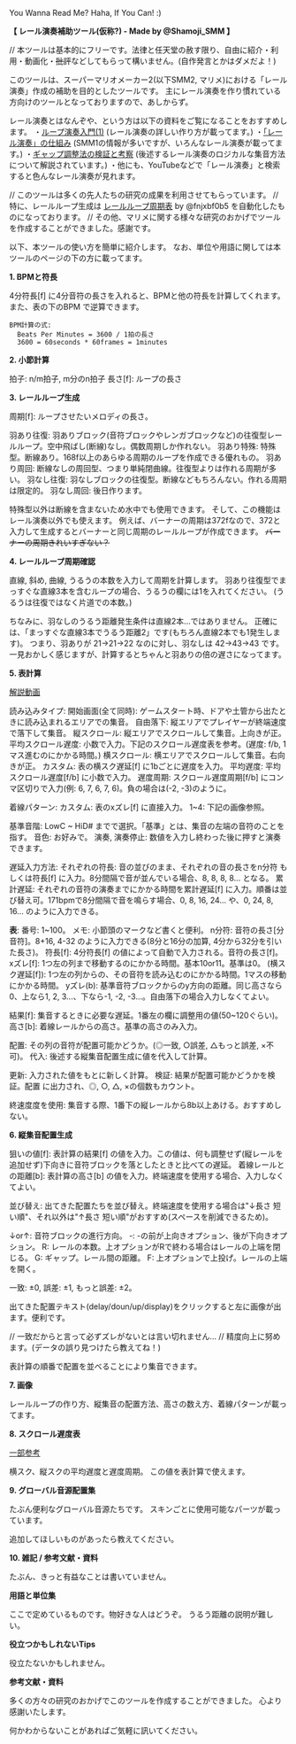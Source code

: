 You Wanna Read Me? Haha, If You Can! :)

**【 レール演奏補助ツール(仮称?) - Made by @Shamoji_SMM 】**

// 本ツールは基本的にフリーです。法律と任天堂の赦す限り、自由に紹介・利用・動画化・~~批評~~などしてもらって構いません。(自作発言とかはダメだよ！)

このツールは、スーパーマリオメーカー2(以下SMM2, マリメ)における「レール演奏」作成の補助を目的としたツールです。
主にレール演奏を作り慣れている方向けのツールとなっておりますので、あしからず。

レール演奏とはなんぞや、という方は以下の資料をご覧になることをおすすめします。
・[ループ演奏入門(1)](https://www.youtube.com/watch?v=IE5-31xXOFE) (レール演奏の詳しい作り方が載ってます。)
・[「レール演奏」の仕組み](https://www.youtube.com/watch?v=KGK65KVXegw&list=PLMuQzt5dSbFVWo_9oRgFnCzC1zqaGAwdr&index=1) (SMM1の情報が多いですが、いろんなレール演奏が載ってます。)
・[ギャップ調整法の検証と考察](https://www.youtube.com/watch?v=r1Lp6UY5NIc) (後述するレール演奏のロジカルな集音方法について解説されています。)
・他にも、YouTubeなどで「レール演奏」と検索すると色んなレール演奏が見れます。

// このツールは多くの先人たちの研究の成果を利用させてもらっています。
// 特に、レールループ生成は [レールループ周期表](https://twitter.com/fnjxbf0b5/status/1601536592879161345) by @fnjxbf0b5 を自動化したものになっております。
// その他、マリメに関する様々な研究のおかげでツールを作成することができました。感謝です。

以下、本ツールの使い方を簡単に紹介します。
なお、単位や用語に関しては本ツールのページの下の方に載ってます。


**1. BPMと符長**

4分符長[f] に4分音符の長さを入れると、BPMと他の符長を計算してくれます。
また、表の下のBPM で逆算できます。
```
BPM計算の式:
  Beats Per Minutes = 3600 / 1拍の長さ
  3600 = 60seconds * 60frames = 1minutes
```


**2. 小節計算**

拍子: n/m拍子, m分のn拍子
長さ[f]: ループの長さ


**3. レールループ生成**

周期[f]: ループさせたいメロディの長さ。

羽あり往復: 羽ありブロック(音符ブロックやレンガブロックなど)の往復型レールループ。空中飛ばし(断線)なし。偶数周期しか作れない。
羽あり特殊: 特殊型。断線あり。168f以上のあらゆる周期のループを作成できる優れもの。
羽あり周回: 断線なしの周回型、つまり単純閉曲線。往復型よりは作れる周期が多い。
羽なし往復: 羽なしブロックの往復型。断線などもちろんない。作れる周期は限定的。
羽なし周回: 後日作ります。

特殊型以外は断線を含まないため水中でも使用できます。
そして、この機能はレール演奏以外でも使えます。
例えば、バーナーの周期は372fなので、372と入力して生成するとバーナーと同じ周期のレールループが作成できます。
~~バーナーの周期きれいすぎない？~~


**4. レールループ周期確認**

直線, 斜め, 曲線, うるうの本数を入力して周期を計算します。
羽あり往復型でまっすぐな直線3本を含むループの場合、うるうの欄には1を入れてください。
(うるうは往復ではなく片道での本数。)

ちなみに、羽なしのうるう距離発生条件は直線2本...ではありません。
正確には、「まっすぐな直線3本でうるう距離2」です(もちろん直線2本でも1発生します)。
つまり、羽ありが 21→21→22 なのに対し、羽なしは 42→43→43 です。
一見おかしく感じますが、計算するとちゃんと羽ありの倍の遅さになってます。


**5. 表計算**

[解説動画](https://www.youtube.com/watch?v=DFh_rsFVZ8c)

読み込みタイプ:
  開始画面(全て同時): ゲームスタート時、ドアや土管から出たときに読み込まれるエリアでの集音。
  自由落下: 縦エリアでプレイヤーが終端速度で落下して集音。
  縦スクロール: 縦エリアでスクロールして集音。上向きが正。
    平均スクロール遅度: 小数で入力。下記のスクロール遅度表を参考。(遅度: f/b, 1マス進むのにかかる時間。)
  横スクロール: 横エリアでスクロールして集音。右向きが正。
    カスタム: 表の横スク遅延[f] に1bごとに遅度を入力。
    平均遅度: 平均スクロール遅度[f/b] に小数で入力。
    遅度周期: スクロール遅度周期[f/b] にコンマ区切りで入力(例: 6, 7, 6, 7, 6)。負の場合は(-2, -3)のように。

着線パターン:
  カスタム: 表のxズレ[f] に直接入力。
  1~4: 下記の画像参照。

基準音階: LowC ~ HiD# までで選択。「基準」とは、集音の左端の音符のことを指す。
音色: お好みで。
演奏, 演奏停止: 数値を入力し終わった後に押すと演奏できます。

遅延入力方法:
  それぞれの符長: 音の並びのまま、それぞれの音の長さをn分符 もしくは符長[f] に入力。8分間隔で音が並んでいる場合、8, 8, 8, 8... となる。
  累計遅延: それぞれの音符の演奏までにかかる時間を累計遅延[f] に入力。順番は並び替え可。171bpmで8分間隔で音を鳴らす場合、0, 8, 16, 24... や、0, 24, 8, 16... のように入力できる。

**表**:
  番号: 1~100。
  メモ: 小節頭のマークなど書くと便利。
  n分符: 音符の長さ[分音符]。8+16, 4-32 のように入力できる(8分と16分の加算, 4分から32分を引いた長さ)。
  符長[f]: 4分符長[f] の値によって自動で入力される。音符の長さ[f]。
  xズレ[f]: 1つ左の列まで移動するのにかかる時間。基本10or11。基準は0。
  (横スク遅延[f]): 1つ左の列からの、その音符を読み込むのにかかる時間。1マスの移動にかかる時間。
  yズレ(b): 基準音符ブロックからのy方向の距離。同じ高さなら0、上なら1, 2, 3...、下なら-1, -2, -3...。自由落下の場合入力しなくてよい。

  結果[f]: 集音するときに必要な遅延。1番左の欄に調整用の値(50~120ぐらい)。
  高さ[b]: 着線レールからの高さ。基準の高さのみ入力。

  配置: その列の音符が配置可能かどうか。(◎一致, ○誤差, △もっと誤差, ×不可)。
  代入: 後述する縦集音配置生成に値を代入して計算。

更新: 入力された値をもとに新しく計算。
検証: 結果が配置可能かどうかを検証。配置 に出力され、◎, ○, △, ×の個数もカウント。

終速度度を使用: 集音する際、1番下の縦レールから8b以上あける。おすすめしない。


**6. 縦集音配置生成**

狙いの値[f]: 表計算の結果[f] の値を入力。この値は、何も調整せず(縦レールを追加せず)下向きに音符ブロックを落としたときと比べての遅延。
着線レールとの距離[b]: 表計算の高さ[b] の値を入力。終端速度を使用する場合、入力しなくてよい。

並び替え: 出てきた配置たちを並び替え。終端速度を使用する場合は"↓長さ 短い順"、それ以外は"↑長さ 短い順"がおすすめ(スペースを削減できるため)。

↓or↑: 音符ブロックの進行方向。
-: -の前が上向きオプション、後が下向きオプション。
R: レールの本数。上オプションがRで終わる場合はレールの上端を閉じる。
G: ギャップ。レール間の距離。
F: 上オプションで上投げ。レールの上端を開く。

一致: ±0, 誤差: ±1, もっと誤差: ±2。

出てきた配置テキスト(delay/doun/up/display)をクリックすると左に画像が出ます。便利です。

// 一致だからと言って必ずズレがないとは言い切れません...
// 精度向上に努めます。(データの誤り見つけたら教えてね！)

表計算の順番で配置を並べることにより集音できます。


**7. 画像**

レールループの作り方、縦集音の配置方法、高さの数え方、着線パターンが載ってます。


**8. スクロール遅度表**

[一部参考](https://www.youtube.com/watch?v=3VlLrf_5KvA)

横スク、縦スクの平均遅度と遅度周期。
この値を表計算で使えます。


**9. グローバル音源配置集**

たぶん便利なグローバル音源たちです。
スキンごとに使用可能なパーツが載っています。

追加してほしいものがあったら教えてください。

**10. 雑記 / 参考文献・資料**

たぶん、きっと有益なことは書いていません。

**用語と単位集**

ここで定めているものです。物好きな人はどうぞ。
うるう距離の説明が難しい。

**役立つかもしれないTips**

役立たないかもしれません。


**参考文献・資料**

多くの方々の研究のおかげでこのツールを作成することができました。
心より感謝いたします。



何かわからないことがあればご気軽に訊いてください。
